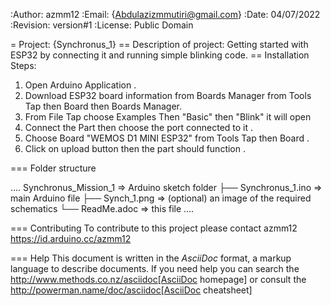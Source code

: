 :Author: azmm12
:Email: {Abdulazizmmutiri@gmail.com}
:Date: 04/07/2022
:Revision: version#1
:License: Public Domain

= Project: {Synchronus_1}
== Description of project:
Getting started with ESP32 by connecting it and running simple blinking code.
== Installation Steps:
1. Open Arduino Application .
2. Download ESP32 board information from Boards Manager from Tools Tap then Board then Boards Manager.
3. From File Tap choose Examples Then "Basic" then "Blink" it will open 
4. Connect the Part then choose the port connected to it .
5. Choose Board "WEMOS D1 MINI ESP32" from Tools Tap then Board .
6. Click on upload button then the part should function .

=== Folder structure

....
 Synchronus_Mission_1                => Arduino sketch folder
  ├── Synchronus_1.ino       => main Arduino file
  ├── Synch_1.png      => (optional) an image of the required schematics
  └── ReadMe.adoc         => this file
....

=== Contributing
To contribute to this project please contact azmm12 https://id.arduino.cc/azmm12

=== Help
This document is written in the _AsciiDoc_ format, a markup language to describe documents.
If you need help you can search the http://www.methods.co.nz/asciidoc[AsciiDoc homepage]
or consult the http://powerman.name/doc/asciidoc[AsciiDoc cheatsheet]
